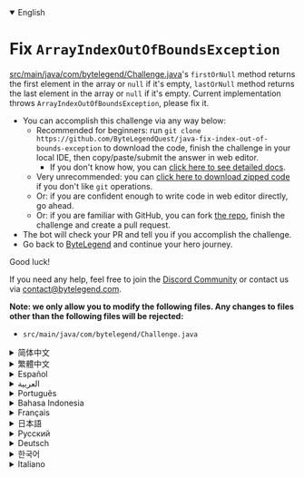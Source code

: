 <details open='true'>
<summary>English</summary>

# Fix `ArrayIndexOutOfBoundsException`

[src/main/java/com/bytelegend/Challenge.java](https://github.com/ByteLegendQuest/java-fix-index-out-of-bounds-exception/blob/main/src/main/java/com/bytelegend/Challenge.java)'s `firstOrNull` method returns the first element in the array or
`null` if it's empty, `lastOrNull` method returns the last element in the array or `null`
if it's empty. Current implementation throws `ArrayIndexOutOfBoundsException`, please fix it.

- You can accomplish this challenge via any way below:
  - Recommended for beginners: run `git clone https://github.com/ByteLegendQuest/java-fix-index-out-of-bounds-exception` to download the code,
    finish the challenge in your local IDE, then copy/paste/submit the answer in web editor.
    - If you don't know how, you can [click here to see detailed docs](https://github.com/ByteLegendQuest/java-fix-index-out-of-bounds-exception/blob/main/docs/en/clone-and-import.md).
  - Very unrecommended: you can [click here to download zipped code](https://codeload.github.com/ByteLegendQuest/java-fix-index-out-of-bounds-exception/zip/refs/heads/main) if you don't like `git` operations.
  - Or: if you are confident enough to write code in web editor directly, go ahead.
  - Or: if you are familiar with GitHub, you can fork [the repo](https://github.com/ByteLegendQuest/java-fix-index-out-of-bounds-exception), finish the challenge and create a pull request.
- The bot will check your PR and tell you if you accomplish the challenge.
- Go back to [ByteLegend](https://bytelegend.com) and continue your hero journey.

Good luck!

If you need any help, feel free to join the [Discord Community](https://discord.gg/35RreUUGWt) or contact us via [contact@bytelegend.com](mailto:contact@bytelegend.com).

**Note: we only allow you to modify the following files.
Any changes to files other than the following files will be rejected:**

- `src/main/java/com/bytelegend/Challenge.java`
</details>
<details>
<summary>简体中文</summary>

# 修复`ArrayIndexOutOfBoundsException`

[src/main/java/com/bytelegend/Challenge.java](https://github.com/ByteLegendQuest/java-fix-index-out-of-bounds-exception/blob/main/src/main/java/com/bytelegend/Challenge.java)中的`firstOrNull`方法返回数组的第一个元素，若数组为空，则返回`null`。
`lastOrNull`方法返回数组的最后一个元素，若数组为空，则返回`null`。
现在的实现会抛出`ArrayIndexOutOfBoundsException`，请修复之。

- 你可以使用以下任意一种方法完成挑战：
  - 初学者推荐：运行`git clone https://git.bytelegend.com/ByteLegendQuest/java-fix-index-out-of-bounds-exception`将代码下载到本地，在本地使用IDE调试完成后复制到网页编辑器里提交。
    - 如果你不知道怎么做，可以点击[这里查看详细文档](https://github.com/ByteLegendQuest/java-fix-index-out-of-bounds-exception/blob/main/docs/zh_hans/clone-and-import.md)。
  - 非常不推荐：如果你实在不喜欢`git`命令行操作，你可以[点击这里直接下载打包好的代码](https://ghcodeload.bytelegend.com/ByteLegendQuest/java-fix-index-out-of-bounds-exception/zip/refs/heads/main)。
  - 或者：如果你非常自信不需要下载代码到本地调试，可以使用网页编辑器直接提交。
  - 或者：如果你对GitHub非常熟悉，你可以fork[这个仓库](https://github.com/ByteLegendQuest/java-fix-index-out-of-bounds-exception)、完成挑战后，创建一个Pull Request。
- 机器人将会检查你的答案，告诉你你是否通过了挑战。
- 回到[字节传说](https://bytelegend.com)，然后继续你的英雄旅程。

祝你好运！

如果你需要任何帮助，欢迎加入官方玩家QQ群（在[首页](https://bytelegend.com)右下角的`联系 & 关于`菜单里可以找到入群方式）或者[Discord社区](https://discord.gg/35RreUUGWt)，或email至[contact@bytelegend.com](mailto:contact@bytelegend.com)。

**注意：我们只允许您修改以下文件，任何对其他文件的修改都会被拒绝：**

- `src/main/java/com/bytelegend/Challenge.java`
</details>
<details>
<summary>繁體中文</summary>

<h1>修復<code class="notranslate">ArrayIndexOutOfBoundsException</code></h1><p> <a href="https://github.com/ByteLegendQuest/java-fix-index-out-of-bounds-exception/blob/main/src/main/java/com/bytelegend/Challenge.java" target="_blank">src/main/java/com/bytelegend/Challenge.java</a>的<code class="notranslate">firstOrNull</code>方法返回數組中的第一個元素，如果為空則返回<code class="notranslate">null</code> ， <code class="notranslate">lastOrNull</code>方法返回數組中的最後一個元素，如果為空則返回<code class="notranslate">null</code> 。當前實現拋出<code class="notranslate">ArrayIndexOutOfBoundsException</code> ，請修復它。</p><ul><li>您可以通過以下任何方式完成此挑戰：<ul><li>推薦給初學者：運行<code class="notranslate">git clone https://github.com/ByteLegendQuest/java-fix-index-out-of-bounds-exception</code>下載代碼，在本地 IDE 中完成挑戰，然後復制/粘貼/提交在網頁編輯器中回答。<ul><li>如果您不知道如何操作，可以<a href="https://github.com/ByteLegendQuest/java-fix-index-out-of-bounds-exception/blob/main/docs/en/clone-and-import.md" target="_blank">單擊此處查看詳細文檔</a>。</li></ul></li><li>非常不推薦：如果你不喜歡<code class="notranslate">git</code>操作，可以<a href="https://codeload.github.com/ByteLegendQuest/java-fix-index-out-of-bounds-exception/zip/refs/heads/main" target="_blank">點擊這裡下載壓縮代碼</a>。</li><li>或者：如果您有足夠的信心直接在 Web 編輯器中編寫代碼，請繼續。</li><li>或者：如果你熟悉 GitHub，你可以 fork<a href="https://github.com/ByteLegendQuest/java-fix-index-out-of-bounds-exception" target="_blank">倉庫</a>，完成挑戰並創建一個拉取請求。</li></ul></li><li>機器人會檢查你的 PR 並告訴你是否完成了挑戰。</li><li>回到<a href="https://bytelegend.com" target="_blank">ByteLegend</a>繼續你的英雄之旅。</li></ul><p>祝你好運！</p><p>如果您需要任何幫助，請隨時加入<a href="https://discord.gg/35RreUUGWt" target="_blank">Discord 社區</a>或通過<a href="mailto:contact@bytelegend.com" target="_blank">contact@bytelegend.com</a>聯繫我們。</p><p><strong>注意：我們只允許您修改以下文件。對以下文件以外的文件的任何更改都將被拒絕：</strong></p><ul><li> <code class="notranslate">src/main/java/com/bytelegend/Challenge.java</code></li></ul></details>
<details>
<summary>Español</summary>

<h1>Arreglar <code class="notranslate">ArrayIndexOutOfBoundsException</code></h1><p> <a href="https://github.com/ByteLegendQuest/java-fix-index-out-of-bounds-exception/blob/main/src/main/java/com/bytelegend/Challenge.java" target="_blank">src/main/java/com/bytelegend/Challenge.java</a> El método <code class="notranslate">firstOrNull</code> devuelve el primer elemento de la matriz o <code class="notranslate">null</code> si está vacío, el método <code class="notranslate">lastOrNull</code> devuelve el último elemento de la matriz o <code class="notranslate">null</code> si está vacío. La implementación actual arroja <code class="notranslate">ArrayIndexOutOfBoundsException</code> , corríjala.</p><ul><li> Puede lograr este desafío de cualquier manera a continuación:<ul><li> Recomendado para principiantes: ejecute <code class="notranslate">git clone https://github.com/ByteLegendQuest/java-fix-index-out-of-bounds-exception</code> para descargar el código, finalice el desafío en su IDE local, luego copie/pegue/envíe el respuesta en el editor web.<ul><li> Si no sabe cómo hacerlo, puede <a href="https://github.com/ByteLegendQuest/java-fix-index-out-of-bounds-exception/blob/main/docs/en/clone-and-import.md" target="_blank">hacer clic aquí para ver los documentos detallados</a> .</li></ul></li><li> Muy poco recomendado: puede <a href="https://codeload.github.com/ByteLegendQuest/java-fix-index-out-of-bounds-exception/zip/refs/heads/main" target="_blank">hacer clic aquí para descargar el código comprimido</a> si no le gustan las operaciones de <code class="notranslate">git</code> .</li><li> O: si tiene la confianza suficiente para escribir código en el editor web directamente, adelante.</li><li> O: si está familiarizado con GitHub, puede bifurcar<a href="https://github.com/ByteLegendQuest/java-fix-index-out-of-bounds-exception" target="_blank">el repositorio</a> , finalizar el desafío y crear una solicitud de extracción.</li></ul></li><li> El bot verificará tu PR y te dirá si logras el desafío.</li><li> Regrese a <a href="https://bytelegend.com" target="_blank">ByteLegend</a> y continúe su viaje de héroe.</li></ul><p> ¡Buena suerte!</p><p> Si necesita ayuda, no dude en unirse a la <a href="https://discord.gg/35RreUUGWt" target="_blank">comunidad de Discord</a> o contáctenos a través de <a href="mailto:contact@bytelegend.com" target="_blank">contact@bytelegend.com</a> .</p><p> <strong>Nota: solo le permitimos modificar los siguientes archivos. Cualquier cambio en los archivos que no sean los siguientes archivos será rechazado:</strong></p><ul><li> <code class="notranslate">src/main/java/com/bytelegend/Challenge.java</code></li></ul></details>
<details>
<summary>العربية</summary>

<h1 style=";text-align:right;direction:rtl">إصلاح <code class="notranslate">ArrayIndexOutOfBoundsException</code></h1><p style=";text-align:right;direction:rtl"> يقوم أسلوب <a href="https://github.com/ByteLegendQuest/java-fix-index-out-of-bounds-exception/blob/main/src/main/java/com/bytelegend/Challenge.java" target="_blank">src / main / java / com / bytelegend / Challenge.java</a> &#39;s <code class="notranslate">firstOrNull</code> بإرجاع العنصر الأول في المصفوفة أو <code class="notranslate">null</code> إذا كان فارغًا ، <code class="notranslate">lastOrNull</code> العنصر الأخير في المصفوفة أو يكون <code class="notranslate">null</code> إذا كان فارغًا. يطرح التنفيذ الحالي <code class="notranslate">ArrayIndexOutOfBoundsException</code> ، يرجى إصلاحه.</p><ul style=";text-align:right;direction:rtl"><li style=";text-align:right;direction:rtl"> يمكنك إنجاز هذا التحدي بأي طريقة أدناه:<ul style=";text-align:right;direction:rtl"><li style=";text-align:right;direction:rtl"> موصى به للمبتدئين: قم بتشغيل <code class="notranslate">git clone https://github.com/ByteLegendQuest/java-fix-index-out-of-bounds-exception</code> لتنزيل الكود ، وإنهاء التحدي في IDE المحلي الخاص بك ، ثم نسخ / لصق / إرسال الإجابة في محرر الويب.<ul style=";text-align:right;direction:rtl"><li style=";text-align:right;direction:rtl"> إذا كنت لا تعرف كيف يمكنك <a href="https://github.com/ByteLegendQuest/java-fix-index-out-of-bounds-exception/blob/main/docs/en/clone-and-import.md" target="_blank">النقر هنا لمشاهدة المستندات التفصيلية</a> .</li></ul></li><li style=";text-align:right;direction:rtl"> غير موصى به على الإطلاق: يمكنك <a href="https://codeload.github.com/ByteLegendQuest/java-fix-index-out-of-bounds-exception/zip/refs/heads/main" target="_blank">النقر هنا لتنزيل رمز مضغوط</a> إذا كنت لا تحب عمليات <code class="notranslate">git</code> .</li><li style=";text-align:right;direction:rtl"> أو: إذا كنت واثقًا بدرجة كافية لكتابة التعليمات البرمجية في محرر الويب مباشرةً ، فابدأ.</li><li style=";text-align:right;direction:rtl"> أو: إذا كنت معتادًا على GitHub ، فيمكنك تفرع<a href="https://github.com/ByteLegendQuest/java-fix-index-out-of-bounds-exception" target="_blank">الريبو</a> وإنهاء التحدي وإنشاء طلب سحب.</li></ul></li><li style=";text-align:right;direction:rtl"> سيتحقق الروبوت من العلاقات العامة الخاصة بك ويخبرك إذا أنجزت التحدي.</li><li style=";text-align:right;direction:rtl"> ارجع إلى <a href="https://bytelegend.com" target="_blank">ByteLegend وتابع</a> رحلة بطلك.</li></ul><p style=";text-align:right;direction:rtl"> حظ سعيد!</p><p style=";text-align:right;direction:rtl"> إذا كنت بحاجة إلى أي مساعدة ، فلا تتردد في الانضمام إلى <a href="https://discord.gg/35RreUUGWt" target="_blank">مجتمع Discord</a> أو الاتصال بنا عبر <a href="mailto:contact@bytelegend.com" target="_blank">contact@bytelegend.com</a> .</p><p style=";text-align:right;direction:rtl"> <strong>ملاحظة: نسمح لك فقط بتعديل الملفات التالية. سيتم رفض أي تغييرات يتم إجراؤها على الملفات بخلاف الملفات التالية:</strong></p><ul style=";text-align:right;direction:rtl"><li style=";text-align:right;direction:rtl"> <code class="notranslate">src/main/java/com/bytelegend/Challenge.java</code></li></ul></details>
<details>
<summary>Português</summary>

<h1>Corrigir <code class="notranslate">ArrayIndexOutOfBoundsException</code></h1><p> O método <code class="notranslate">firstOrNull</code> de <a href="https://github.com/ByteLegendQuest/java-fix-index-out-of-bounds-exception/blob/main/src/main/java/com/bytelegend/Challenge.java" target="_blank">src/main/java/com/bytelegend/Challenge.java</a> retorna o primeiro elemento do array ou <code class="notranslate">null</code> se estiver vazio, o método <code class="notranslate">lastOrNull</code> retorna o último elemento do array ou <code class="notranslate">null</code> se estiver vazio. A implementação atual lança <code class="notranslate">ArrayIndexOutOfBoundsException</code> , corrija-o.</p><ul><li> Você pode realizar este desafio de qualquer maneira abaixo:<ul><li> Recomendado para iniciantes: execute <code class="notranslate">git clone https://github.com/ByteLegendQuest/java-fix-index-out-of-bounds-exception</code> para baixar o código, termine o desafio em seu IDE local e copie/cole/envie o responda no editor web.<ul><li> Se você não sabe como, você pode <a href="https://github.com/ByteLegendQuest/java-fix-index-out-of-bounds-exception/blob/main/docs/en/clone-and-import.md" target="_blank">clicar aqui para ver documentos detalhados</a> .</li></ul></li><li> Muito não recomendado: você pode <a href="https://codeload.github.com/ByteLegendQuest/java-fix-index-out-of-bounds-exception/zip/refs/heads/main" target="_blank">clicar aqui para baixar o código zipado</a> se não gostar das operações do <code class="notranslate">git</code> .</li><li> Ou: se você estiver confiante o suficiente para escrever código diretamente no editor da web, vá em frente.</li><li> Ou: se você estiver familiarizado com o GitHub, você pode bifurcar<a href="https://github.com/ByteLegendQuest/java-fix-index-out-of-bounds-exception" target="_blank">o repo</a> , finalizar o desafio e criar um pull request.</li></ul></li><li> O bot verificará seu PR e informará se você cumprir o desafio.</li><li> Volte para <a href="https://bytelegend.com" target="_blank">ByteLegend</a> e continue sua jornada de herói.</li></ul><p> Boa sorte!</p><p> Se precisar de ajuda, sinta-se à vontade para se juntar à <a href="https://discord.gg/35RreUUGWt" target="_blank">Comunidade Discord</a> ou entre em contato conosco via <a href="mailto:contact@bytelegend.com" target="_blank">contact@bytelegend.com</a> .</p><p> <strong>Nota: só permitimos que você modifique os seguintes arquivos. Quaisquer alterações em arquivos que não sejam os arquivos a seguir serão rejeitadas:</strong></p><ul><li> <code class="notranslate">src/main/java/com/bytelegend/Challenge.java</code></li></ul></details>
<details>
<summary>Bahasa Indonesia</summary>

<h1>Perbaiki <code class="notranslate">ArrayIndexOutOfBoundsException</code></h1><p> <a href="https://github.com/ByteLegendQuest/java-fix-index-out-of-bounds-exception/blob/main/src/main/java/com/bytelegend/Challenge.java" target="_blank">src/main/Java/com/bytelegend/Challenge.java</a> metode <code class="notranslate">firstOrNull</code> mengembalikan elemen pertama dalam array atau <code class="notranslate">null</code> jika kosong, metode <code class="notranslate">lastOrNull</code> mengembalikan elemen terakhir dalam array atau <code class="notranslate">null</code> jika kosong. Implementasi saat ini melempar <code class="notranslate">ArrayIndexOutOfBoundsException</code> , tolong perbaiki.</p><ul><li> Anda dapat menyelesaikan tantangan ini melalui cara apa pun di bawah ini:<ul><li> Direkomendasikan untuk pemula: jalankan <code class="notranslate">git clone https://github.com/ByteLegendQuest/java-fix-index-out-of-bounds-exception</code> untuk mengunduh kode, selesaikan tantangan di IDE lokal Anda, lalu salin/tempel/kirim jawab di editor web.<ul><li> Jika Anda tidak tahu caranya, Anda dapat <a href="https://github.com/ByteLegendQuest/java-fix-index-out-of-bounds-exception/blob/main/docs/en/clone-and-import.md" target="_blank">mengklik di sini untuk melihat dokumen terperinci</a> .</li></ul></li><li> Sangat tidak direkomendasikan: Anda dapat <a href="https://codeload.github.com/ByteLegendQuest/java-fix-index-out-of-bounds-exception/zip/refs/heads/main" target="_blank">mengklik di sini untuk mengunduh kode zip</a> jika Anda tidak menyukai operasi <code class="notranslate">git</code> .</li><li> Atau: jika Anda cukup percaya diri untuk menulis kode di editor web secara langsung, silakan.</li><li> Atau: jika Anda terbiasa dengan GitHub, Anda dapat melakukan fork<a href="https://github.com/ByteLegendQuest/java-fix-index-out-of-bounds-exception" target="_blank">repo</a> , menyelesaikan tantangan, dan membuat permintaan tarik.</li></ul></li><li> Bot akan memeriksa PR Anda dan memberi tahu Anda jika Anda menyelesaikan tantangan.</li><li> Kembali ke <a href="https://bytelegend.com" target="_blank">ByteLegend</a> dan lanjutkan perjalanan pahlawan Anda.</li></ul><p> Semoga beruntung!</p><p> Jika Anda memerlukan bantuan, jangan ragu untuk bergabung dengan <a href="https://discord.gg/35RreUUGWt" target="_blank">Komunitas Discord</a> atau hubungi kami melalui <a href="mailto:contact@bytelegend.com" target="_blank">contact@bytelegend.com</a> .</p><p> <strong>Catatan: kami hanya mengizinkan Anda untuk mengubah file berikut. Setiap perubahan pada file selain file berikut akan ditolak:</strong></p><ul><li> <code class="notranslate">src/main/java/com/bytelegend/Challenge.java</code></li></ul></details>
<details>
<summary>Français</summary>

<h1>Correction <code class="notranslate">ArrayIndexOutOfBoundsException</code></h1><p> La méthode <code class="notranslate">firstOrNull</code> de <a href="https://github.com/ByteLegendQuest/java-fix-index-out-of-bounds-exception/blob/main/src/main/java/com/bytelegend/Challenge.java" target="_blank">src/main/java/com/bytelegend/Challenge.java</a> renvoie le premier élément du tableau ou <code class="notranslate">null</code> s&#39;il est vide, la méthode <code class="notranslate">lastOrNull</code> renvoie le dernier élément du tableau ou <code class="notranslate">null</code> s&#39;il est vide. L&#39;implémentation actuelle lève <code class="notranslate">ArrayIndexOutOfBoundsException</code> , veuillez le corriger.</p><ul><li> Vous pouvez accomplir ce défi de n&#39;importe quelle manière ci-dessous:<ul><li> Recommandé pour les débutants : exécutez <code class="notranslate">git clone https://github.com/ByteLegendQuest/java-fix-index-out-of-bounds-exception</code> pour télécharger le code, terminez le défi dans votre IDE local, puis copiez/collez/soumettez le réponse dans l&#39;éditeur Web.<ul><li> Si vous ne savez pas comment faire, vous pouvez <a href="https://github.com/ByteLegendQuest/java-fix-index-out-of-bounds-exception/blob/main/docs/en/clone-and-import.md" target="_blank">cliquer ici pour voir la documentation détaillée</a> .</li></ul></li><li> Très déconseillé : vous pouvez <a href="https://codeload.github.com/ByteLegendQuest/java-fix-index-out-of-bounds-exception/zip/refs/heads/main" target="_blank">cliquer ici pour télécharger le code compressé</a> si vous n&#39;aimez pas les opérations <code class="notranslate">git</code> .</li><li> Ou : si vous êtes suffisamment confiant pour écrire du code directement dans l&#39;éditeur Web, continuez.</li><li> Ou : si vous êtes familier avec GitHub, vous pouvez forker<a href="https://github.com/ByteLegendQuest/java-fix-index-out-of-bounds-exception" target="_blank">le dépôt</a> , terminer le défi et créer une demande d&#39;extraction.</li></ul></li><li> Le bot vérifiera votre PR et vous dira si vous accomplissez le défi.</li><li> Retournez à <a href="https://bytelegend.com" target="_blank">ByteLegend</a> et continuez votre voyage de héros.</li></ul><p> Bonne chance!</p><p> Si vous avez besoin d&#39;aide, n&#39;hésitez pas à rejoindre la <a href="https://discord.gg/35RreUUGWt" target="_blank">communauté Discord</a> ou à nous contacter via <a href="mailto:contact@bytelegend.com" target="_blank">contact@bytelegend.com</a> .</p><p> <strong>Remarque : nous vous autorisons uniquement à modifier les fichiers suivants. Toute modification de fichiers autres que les fichiers suivants sera rejetée :</strong></p><ul><li> <code class="notranslate">src/main/java/com/bytelegend/Challenge.java</code></li></ul></details>
<details>
<summary>日本語</summary>

<h1><code class="notranslate">ArrayIndexOutOfBoundsException</code>を修正</h1><p><a href="https://github.com/ByteLegendQuest/java-fix-index-out-of-bounds-exception/blob/main/src/main/java/com/bytelegend/Challenge.java" target="_blank">src / main / java / com / bytelegend / Challenge.java</a>の<code class="notranslate">firstOrNull</code>メソッドは、配列の最初の要素を返すか、空の場合は<code class="notranslate">null</code>を返します<code class="notranslate">lastOrNull</code>メソッドは、配列の最後の要素を返します。空の場合は<code class="notranslate">null</code>を返します。現在の実装では<code class="notranslate">ArrayIndexOutOfBoundsException</code>がスローされます。修正してください。</p><ul><li>この課題は、以下のいずれかの方法で達成できます。<ul><li>初心者に推奨： <code class="notranslate">git clone https://github.com/ByteLegendQuest/java-fix-index-out-of-bounds-exception</code>を実行してコードをダウンロードし、ローカルIDEでチャレンジを終了してから、コピー/貼り付け/送信します。 Webエディタで答えます。<ul><li>方法がわからない場合は、 <a href="https://github.com/ByteLegendQuest/java-fix-index-out-of-bounds-exception/blob/main/docs/en/clone-and-import.md" target="_blank">ここをクリックして詳細なドキュメントを参照してください</a>。</li></ul></li><li>非常に推奨されていません<code class="notranslate">git</code>操作が気に入らない場合は、 <a href="https://codeload.github.com/ByteLegendQuest/java-fix-index-out-of-bounds-exception/zip/refs/heads/main" target="_blank">ここをクリックしてzipコードをダウンロード</a>できます。</li><li>または：Webエディターで直接コードを記述できる自信がある場合は、先に進んでください。</li><li>または：GitHubに精通している場合は<a href="https://github.com/ByteLegendQuest/java-fix-index-out-of-bounds-exception" target="_blank">、リポジトリ</a>をフォークしてチャレンジを終了し、プルリクエストを作成できます。</li></ul></li><li>ボットはPRをチェックし、チャレンジを達成したかどうかを通知します。</li><li> <a href="https://bytelegend.com" target="_blank">ByteLegend</a>に戻り、ヒーローの旅を続けてください。</li></ul><p>幸運を！</p><p>ヘルプが必要な場合は、 <a href="https://discord.gg/35RreUUGWt" target="_blank">Discordコミュニティ</a>に参加するか、contact <a href="mailto:contact@bytelegend.com" target="_blank">@bytelegend.com</a>からお問い合わせください。</p><p><strong>注：変更できるのは次のファイルのみです。次のファイル以外のファイルへの変更は拒否されます。</strong></p><ul><li> <code class="notranslate">src/main/java/com/bytelegend/Challenge.java</code></li></ul></details>
<details>
<summary>Русский</summary>

<h1>Исправить <code class="notranslate">ArrayIndexOutOfBoundsException</code></h1><p> Метод <code class="notranslate">firstOrNull</code> <a href="https://github.com/ByteLegendQuest/java-fix-index-out-of-bounds-exception/blob/main/src/main/java/com/bytelegend/Challenge.java" target="_blank">src/main/java/com/bytelegend/Challenge.java</a> возвращает первый элемент массива или <code class="notranslate">null</code> , если он пуст, метод <code class="notranslate">lastOrNull</code> возвращает последний элемент массива или <code class="notranslate">null</code> , если он пуст. Текущая реализация выдает <code class="notranslate">ArrayIndexOutOfBoundsException</code> , исправьте это.</p><ul><li> Вы можете выполнить эту задачу любым способом, указанным ниже:<ul><li> Рекомендуется для начинающих: запустите <code class="notranslate">git clone https://github.com/ByteLegendQuest/java-fix-index-out-of-bounds-exception</code> , чтобы загрузить код, выполните задание в локальной среде IDE, затем скопируйте/вставьте/отправьте ответ в веб-редакторе.<ul><li> Если вы не знаете, как это сделать, вы можете <a href="https://github.com/ByteLegendQuest/java-fix-index-out-of-bounds-exception/blob/main/docs/en/clone-and-import.md" target="_blank">щелкнуть здесь, чтобы просмотреть подробную документацию</a> .</li></ul></li><li> Крайне не рекомендуется: вы можете <a href="https://codeload.github.com/ByteLegendQuest/java-fix-index-out-of-bounds-exception/zip/refs/heads/main" target="_blank">нажать здесь, чтобы загрузить заархивированный код</a> , если вам не нравятся операции <code class="notranslate">git</code> .</li><li> Или: если вы достаточно уверены, чтобы писать код напрямую в веб-редакторе, вперед.</li><li> Или: если вы знакомы с GitHub, вы можете разветвить<a href="https://github.com/ByteLegendQuest/java-fix-index-out-of-bounds-exception" target="_blank">репозиторий</a> , выполнить задание и создать запрос на включение.</li></ul></li><li> Бот проверит ваш PR и сообщит, выполнили ли вы задание.</li><li> Вернитесь в <a href="https://bytelegend.com" target="_blank">ByteLegend</a> и продолжайте свое героическое путешествие.</li></ul><p> Удачи!</p><p> Если вам нужна помощь, присоединяйтесь к <a href="https://discord.gg/35RreUUGWt" target="_blank">сообществу Discord</a> или свяжитесь с нами по <a href="mailto:contact@bytelegend.com" target="_blank">адресу contact@bytelegend.com</a> .</p><p> <strong>Примечание: мы разрешаем вам изменять только следующие файлы. Любые изменения в файлах, кроме следующих файлов, будут отклонены:</strong></p><ul><li> <code class="notranslate">src/main/java/com/bytelegend/Challenge.java</code></li></ul></details>
<details>
<summary>Deutsch</summary>

<h1><code class="notranslate">ArrayIndexOutOfBoundsException</code></h1><p> Die Methode <code class="notranslate">firstOrNull</code> <a href="https://github.com/ByteLegendQuest/java-fix-index-out-of-bounds-exception/blob/main/src/main/java/com/bytelegend/Challenge.java" target="_blank">von src/main/java/com/bytelegend/Challenge.java</a> gibt das erste Element im Array zurück oder <code class="notranslate">null</code> , wenn es leer ist, die Methode <code class="notranslate">lastOrNull</code> gibt das letzte Element im Array zurück oder <code class="notranslate">null</code> , wenn es leer ist. Aktuelle Implementierung <code class="notranslate">ArrayIndexOutOfBoundsException</code> , bitte beheben Sie es.</p><ul><li> Sie können diese Herausforderung auf eine der folgenden Arten meistern:<ul><li> Empfohlen für Anfänger: Führen Sie <code class="notranslate">git clone https://github.com/ByteLegendQuest/java-fix-index-out-of-bounds-exception</code> aus, um den Code herunterzuladen, beenden Sie die Challenge in Ihrer lokalen IDE und kopieren/fügen/senden Sie dann die Antwort im Webeditor.<ul><li> Wenn Sie nicht wissen, wie, können <a href="https://github.com/ByteLegendQuest/java-fix-index-out-of-bounds-exception/blob/main/docs/en/clone-and-import.md" target="_blank">Sie hier klicken, um detaillierte Dokumente anzuzeigen</a> .</li></ul></li><li> Sehr nicht zu empfehlen: Sie können <a href="https://codeload.github.com/ByteLegendQuest/java-fix-index-out-of-bounds-exception/zip/refs/heads/main" target="_blank">hier klicken, um den gezippten Code herunterzuladen,</a> wenn Sie <code class="notranslate">git</code> -Operationen nicht mögen.</li><li> Oder: Wenn Sie sicher genug sind, Code direkt im Web-Editor zu schreiben, fahren Sie fort.</li><li> Oder: Wenn Sie sich mit GitHub auskennen, können Sie<a href="https://github.com/ByteLegendQuest/java-fix-index-out-of-bounds-exception" target="_blank">das Repo forken</a> , die Challenge beenden und einen Pull-Request erstellen.</li></ul></li><li> Der Bot überprüft Ihre PR und teilt Ihnen mit, ob Sie die Herausforderung meistern.</li><li> Gehen Sie zurück zu <a href="https://bytelegend.com" target="_blank">ByteLegend</a> und setzen Sie Ihre Heldenreise fort.</li></ul><p> Viel Glück!</p><p> Wenn Sie Hilfe benötigen, können Sie sich gerne der <a href="https://discord.gg/35RreUUGWt" target="_blank">Discord Community</a> anschließen oder uns über <a href="mailto:contact@bytelegend.com" target="_blank">contact@bytelegend.com kontaktieren</a> .</p><p> <strong>Hinweis: Wir erlauben Ihnen nur, die folgenden Dateien zu ändern. Alle Änderungen an anderen Dateien als den folgenden Dateien werden abgelehnt:</strong></p><ul><li> <code class="notranslate">src/main/java/com/bytelegend/Challenge.java</code></li></ul></details>
<details>
<summary>한국어</summary>

<h1><code class="notranslate">ArrayIndexOutOfBoundsException</code> 수정</h1><p> <a href="https://github.com/ByteLegendQuest/java-fix-index-out-of-bounds-exception/blob/main/src/main/java/com/bytelegend/Challenge.java" target="_blank">src/main/java/com/bytelegend/Challenge.java</a> 의 <code class="notranslate">firstOrNull</code> 메서드는 배열의 첫 번째 요소를 반환하거나 비어 있으면 <code class="notranslate">null</code> 을 반환하고, <code class="notranslate">lastOrNull</code> 메서드는 배열의 마지막 요소를 반환하거나 비어 있으면 <code class="notranslate">null</code> 을 반환합니다. 현재 구현에서 <code class="notranslate">ArrayIndexOutOfBoundsException</code> 이 발생합니다. 수정하십시오.</p><ul><li> 아래 방법을 통해 이 챌린지를 완료할 수 있습니다.<ul><li> 초보자를 위한 권장 사항: <code class="notranslate">git clone https://github.com/ByteLegendQuest/java-fix-index-out-of-bounds-exception</code> 을 실행하여 코드를 다운로드하고 로컬 IDE에서 챌린지를 완료한 다음 복사/붙여넣기/제출 웹 편집기에서 대답하십시오.<ul><li> 방법을 모르는 경우 <a href="https://github.com/ByteLegendQuest/java-fix-index-out-of-bounds-exception/blob/main/docs/en/clone-and-import.md" target="_blank">여기를 클릭하여 자세한 문서를 볼</a> 수 있습니다.</li></ul></li><li> 매우 권장하지 않음: <code class="notranslate">git</code> 작업이 마음에 들지 않으면 <a href="https://codeload.github.com/ByteLegendQuest/java-fix-index-out-of-bounds-exception/zip/refs/heads/main" target="_blank">여기를 클릭하여 압축 코드를 다운로드</a> 할 수 있습니다.</li><li> 또는 웹 편집기에서 직접 코드를 작성할 만큼 자신이 있다면 계속 진행하십시오.</li><li> 또는 GitHub에 익숙하다면 리포지토리를 분기<a href="https://github.com/ByteLegendQuest/java-fix-index-out-of-bounds-exception" target="_blank">하고</a> 챌린지를 완료하고 풀 요청을 생성할 수 있습니다.</li></ul></li><li> 봇은 PR을 확인하고 도전 과제를 달성했는지 알려줍니다.</li><li> <a href="https://bytelegend.com" target="_blank">ByteLegend</a> 로 돌아가 영웅 여정을 계속하세요.</li></ul><p> 행운을 빕니다!</p><p> 도움이 필요하면 언제든지 <a href="https://discord.gg/35RreUUGWt" target="_blank">Discord 커뮤니티</a> 에 가입하거나 <a href="mailto:contact@bytelegend.com" target="_blank">contact@bytelegend.com</a> 을 통해 문의하세요.</p><p> <strong>참고: 다음 파일만 수정할 수 있습니다. 다음 파일 이외의 파일에 대한 변경 사항은 거부됩니다.</strong></p><ul><li> <code class="notranslate">src/main/java/com/bytelegend/Challenge.java</code></li></ul></details>
<details>
<summary>Italiano</summary>

<h1>Correggi <code class="notranslate">ArrayIndexOutOfBoundsException</code></h1><p> Il metodo <code class="notranslate">firstOrNull</code> di <a href="https://github.com/ByteLegendQuest/java-fix-index-out-of-bounds-exception/blob/main/src/main/java/com/bytelegend/Challenge.java" target="_blank">src/main/java/com/bytelegend/Challenge.java</a> restituisce il primo elemento nell&#39;array o <code class="notranslate">null</code> se è vuoto, il metodo <code class="notranslate">lastOrNull</code> restituisce l&#39;ultimo elemento nell&#39;array o <code class="notranslate">null</code> se è vuoto. L&#39;implementazione corrente genera <code class="notranslate">ArrayIndexOutOfBoundsException</code> , correggilo.</p><ul><li> Puoi portare a termine questa sfida in qualsiasi modo di seguito:<ul><li> Consigliato per i principianti: esegui <code class="notranslate">git clone https://github.com/ByteLegendQuest/java-fix-index-out-of-bounds-exception</code> per scaricare il codice, completa la sfida nel tuo IDE locale, quindi copia/incolla/invia il risposta nell&#39;editor web.<ul><li> Se non sai come fare, puoi fare <a href="https://github.com/ByteLegendQuest/java-fix-index-out-of-bounds-exception/blob/main/docs/en/clone-and-import.md" target="_blank">clic qui per visualizzare i documenti dettagliati</a> .</li></ul></li><li> Molto sconsigliato: puoi fare <a href="https://codeload.github.com/ByteLegendQuest/java-fix-index-out-of-bounds-exception/zip/refs/heads/main" target="_blank">clic qui per scaricare il codice zippato</a> se non ti piacciono le operazioni <code class="notranslate">git</code> .</li><li> Oppure: se sei abbastanza sicuro da scrivere il codice direttamente nell&#39;editor web, vai avanti.</li><li> Oppure: se hai familiarità con GitHub, puoi eseguire il fork<a href="https://github.com/ByteLegendQuest/java-fix-index-out-of-bounds-exception" target="_blank">del repository</a> , completare la sfida e creare una richiesta pull.</li></ul></li><li> Il bot controllerà il tuo PR e ti dirà se hai superato la sfida.</li><li> Torna a <a href="https://bytelegend.com" target="_blank">ByteLegend</a> e continua il tuo viaggio da eroe.</li></ul><p> Buona fortuna!</p><p> Se hai bisogno di aiuto, non esitare a unirti alla <a href="https://discord.gg/35RreUUGWt" target="_blank">community di Discord</a> o contattaci tramite <a href="mailto:contact@bytelegend.com" target="_blank">contact@bytelegend.com</a> .</p><p> <strong>Nota: ti permettiamo solo di modificare i seguenti file. Eventuali modifiche ai file diversi dai seguenti file verranno rifiutate:</strong></p><ul><li> <code class="notranslate">src/main/java/com/bytelegend/Challenge.java</code></li></ul></details>